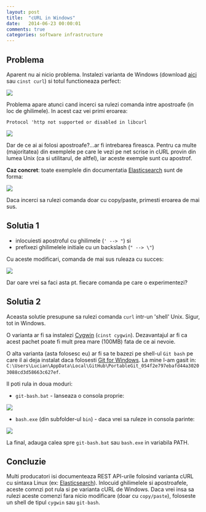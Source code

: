 ```yaml
---
layout: post
title:  "cURL in Windows"
date:   2014-06-23 00:00:01
comments: true
categories: software infrastructure
---
```


## Problema ##

Aparent nu ai nicio problema. Instalezi varianta de Windows (download [aici](http://curl.haxx.se/download.html#Win64) sau `cinst curl`) si totul functioneaza perfect:

![](https://dl.dropboxusercontent.com/u/43065769/blog/images/2014/curl1.png)

Problema apare atunci cand incerci sa rulezi comanda intre apostroafe (in loc de ghilimele). In acest caz vei primi eroarea:

`Protocol 'http not supported or disabled in libcurl`

![](https://dl.dropboxusercontent.com/u/43065769/blog/images/2014/curl2.png)

Dar de ce ai ai folosi apostroafe?...ar fi intrebarea fireasca. Pentru ca multe (majoritatea) din exemplele pe care le vezi pe net scrise in cURL provin din lumea Unix (ca si utilitarul, de altfel), iar aceste exemple sunt cu apostrof.

**Caz concret**: toate exemplele din documentatia [Elasticsearch](http://www.elasticsearch.org/guide/en/elasticsearch/reference/current/docs-index_.html) sunt de forma:

![](https://dl.dropboxusercontent.com/u/43065769/blog/images/2014/curl3.png)

Daca incerci sa rulezi comanda doar cu copy/paste, primesti eroarea de mai sus.

## Solutia 1 ##

- inlocuiesti apostroful cu ghilimele (`' --> "`) si
- prefixezi ghilimelele initiale cu un backslash (`" --> \"`)

Cu aceste modificari, comanda de mai sus ruleaza cu succes:

![](https://dl.dropboxusercontent.com/u/43065769/blog/images/2014/curl4.png)

Dar oare vrei sa faci asta pt. fiecare comanda pe care o experimentezi?

## Solutia 2 ##

Aceasta solutie presupune sa rulezi comanda `curl` intr-un 'shell' Unix. Sigur, tot in Windows.

O varianta ar fi sa instalezi [Cygwin](https://www.cygwin.com/) (`cinst cygwin`). Dezavantajul ar fi ca acest pachet poate fi mult prea mare (100MB) fata de ce ai nevoie.

O alta varianta (asta folosesc eu) ar fi sa te bazezi pe shell-ul `Git bash` pe care il ai deja instalat daca folosesti [Git for Windows](https://windows.github.com/). La mine l-am gasit in: `C:\Users\Lucian\AppData\Local\GitHub\PortableGit_054f2e797ebafd44a30203088cd3d58663c627ef`.

Il poti rula in doua moduri:

- `git-bash.bat` - lanseaza o consola proprie:

 ![](https://dl.dropboxusercontent.com/u/43065769/blog/images/2014/curl5.png)

- `bash.exe` (din subfolder-ul `bin`) - daca vrei sa ruleze in consola parinte:

 ![](https://dl.dropboxusercontent.com/u/43065769/blog/images/2014/curl6.png)

La final, adauga calea spre `git-bash.bat` sau `bash.exe` in variabila PATH.

## Concluzie ##

Multi producatori isi documenteaza REST API-urile folosind varianta cURL cu sintaxa Linux (ex: [Elasticsearch](http://www.elasticsearch.org/guide/en/elasticsearch/reference/current/docs-index_.html)). Inlocuid ghilimelele si apostroafele, aceste comnzi pot rula si pe varianta cURL de Windows. Daca vrei insa sa rulezi aceste comenzi fara nicio modificare (doar cu `copy/paste`), foloseste un shell de tipul `cygwin` sau `git-bash`.
